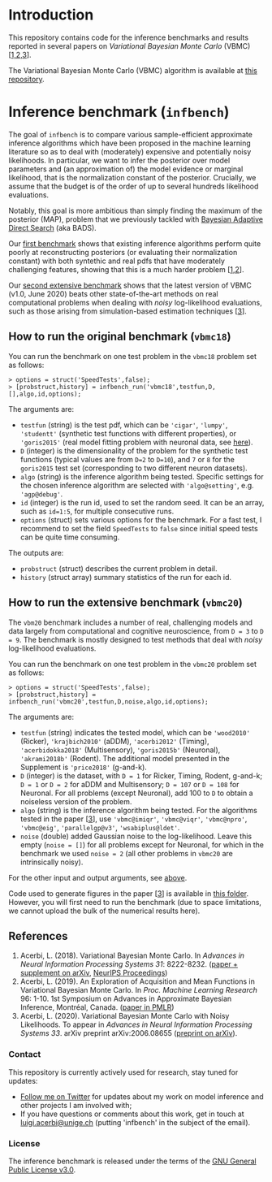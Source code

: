 # Introduction

This repository contains code for the inference benchmarks and results reported in several papers on *Variational Bayesian Monte Carlo* (VBMC) [[1,2,3](#references)]. 

The Variational Bayesian Monte Carlo (VBMC) algorithm is available at [this repository](https://github.com/lacerbi/vbmc).

# Inference benchmark (`infbench`)

The goal of `infbench` is to compare various sample-efficient approximate inference algorithms which have been proposed in the machine learning literature so as to deal with (moderately) expensive and potentially noisy likelihoods. In particular, we want to infer the posterior over model parameters and (an approximation of) the model evidence or marginal likelihood, that is the normalization constant of the posterior. Crucially, we assume that the budget is of the order of up to several hundreds likelihood evaluations.

Notably, this goal is more ambitious than simply finding the maximum of the posterior (MAP), problem that we previously tackled with [Bayesian Adaptive Direct Search](https://github.com/lacerbi/bads) (aka BADS).

Our [first benchmark](#how-to-run-the-original-benchmark-vbmc18) shows that existing inference algorithms perform quite poorly at reconstructing posteriors (or evaluating their normalization constant) with both syntethic and real pdfs that have moderately challenging features, showing that this is a much harder problem [[1,2](#reference)].

Our [second extensive benchmark](#how-to-run-the-extensive-benchmark-vbmc20) shows that the latest version of VBMC (v1.0, June 2020) beats other state-of-the-art methods on real computational problems when dealing with *noisy* log-likelihood evaluations, such as those arising from simulation-based estimation techniques [[3](#reference)].

## How to run the original benchmark (`vbmc18`)

You can run the benchmark on one test problem in the `vbmc18` problem set as follows:
```
> options = struct('SpeedTests',false);
> [probstruct,history] = infbench_run('vbmc18',testfun,D,[],algo,id,options);
```
The arguments are:

- `testfun` (string) is the test pdf, which can be `'cigar'`, `'lumpy'`, `'studentt'` (synthetic test functions with different properties), or `'goris2015'` (real model fitting problem with neuronal data, see [here](https://github.com/lacerbi/infbench/tree/master/matlab/problems/goris2015)).
- `D` (integer) is the dimensionality of the problem for the synthetic test functions (typical values are from `D=2` to `D=10`), and `7` or `8` for the `goris2015` test set (corresponding to two different neuron datasets).
- `algo` (string) is the inference algorithm being tested. Specific settings for the chosen inference algorithm are selected with `'algo@setting'`, e.g. `'agp@debug'`.
- `id` (integer) is the run id, used to set the random seed. It can be an array, such as `id=1:5`, for multiple consecutive runs.
- `options` (struct) sets various options for the benchmark. For a fast test, I recommend to set the field `SpeedTests` to `false` since initial speed tests can be quite time consuming.

The outputs are:

- `probstruct` (struct) describes the current problem in detail.
- `history` (struct array) summary statistics of the run for each id.

## How to run the extensive benchmark (`vbmc20`)

The `vbm20` benchmark includes a number of real, challenging models and data largely from computational and cognitive neuroscience, from `D = 3` to `D = 9`. The benchmark is mostly designed to test methods that deal with *noisy* log-likelihood evaluations.

You can run the benchmark on one test problem in the `vbmc20` problem set as follows:
```
> options = struct('SpeedTests',false);
> [probstruct,history] = infbench_run('vbmc20',testfun,D,noise,algo,id,options);
```
The arguments are:

- `testfun` (string) indicates the tested model, which can be `'wood2010'` (Ricker), `'krajbich2010'` (aDDM), `'acerbi2012'` (Timing), `'acerbidokka2018'` (Multisensory), `'goris2015b'` (Neuronal), `'akrami2018b'` (Rodent). The additional model presented in the Supplement is `'price2018'` (g-and-k).
- `D` (integer) is the dataset, with `D = 1` for Ricker, Timing, Rodent, g-and-k; `D = 1` or `D = 2` for aDDM and Multisensory; `D = 107` or `D = 108` for Neuronal. For all problems (except Neuronal), add 100 to `D` to obtain a noiseless version of the problem.
- `algo` (string) is the inference algorithm being tested. For the algorithms tested in the paper [[3](#references)], use `'vbmc@imiqr'`, `'vbmc@viqr'`, `'vbmc@npro'`, `'vbmc@eig'`, `'parallelgp@v3'`, `'wsabiplus@ldet'`.
- `noise` (double) added Gaussian noise to the log-likelihood. Leave this empty (`noise = []`) for all problems except for Neuronal, for which in the benchmark we used `noise = 2` (all other problems in `vbmc20` are intrinsically noisy).

For the other input and output arguments, see [above](#how-to-run-the-original-benchmark-vbmc18).

Code used to generate figures in the paper [[3](#references)] is available in [this folder](https://github.com/lacerbi/infbench/tree/master/matlab/figs/vbmc_paper2020). However, you will first need to run the benchmark (due to space limitations, we cannot upload the bulk of the numerical results here).

## References

1. Acerbi, L. (2018). Variational Bayesian Monte Carlo. In *Advances in Neural Information Processing Systems 31*: 8222-8232. ([paper + supplement on arXiv](https://arxiv.org/abs/1810.05558), [NeurIPS Proceedings](https://papers.nips.cc/paper/8043-variational-bayesian-monte-carlo))
2. Acerbi, L. (2019). An Exploration of Acquisition and Mean Functions in Variational Bayesian Monte Carlo. In *Proc. Machine Learning Research* 96: 1-10. 1st Symposium on Advances in Approximate Bayesian Inference, Montréal, Canada. ([paper in PMLR](http://proceedings.mlr.press/v96/acerbi19a.html))
3. Acerbi, L. (2020). Variational Bayesian Monte Carlo with Noisy Likelihoods. To appear in *Advances in Neural Information Processing Systems 33*. arXiv preprint arXiv:2006.08655 ([preprint on arXiv](https://arxiv.org/abs/2006.08655)).
### Contact

This repository is currently actively used for research, stay tuned for updates:

- [Follow me on Twitter](https://twitter.com/AcerbiLuigi) for updates about my work on model inference and other projects I am involved with;
- If you have questions or comments about this work, get in touch at <luigi.acerbi@unige.ch> (putting 'infbench' in the subject of the email).

### License

The inference benchmark is released under the terms of the [GNU General Public License v3.0](https://github.com/lacerbi/infbench/blob/master/LICENSE.txt).

